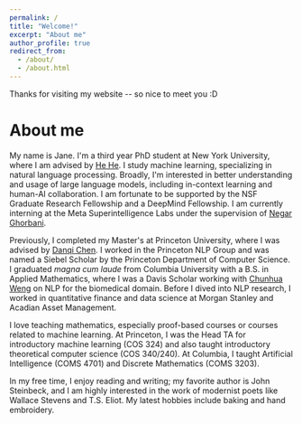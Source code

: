 ```yaml
---
permalink: /
title: "Welcome!"
excerpt: "About me"
author_profile: true
redirect_from: 
  - /about/
  - /about.html
---
```


Thanks for visiting my website -- so nice to meet you :D

About me
======

My name is Jane. I'm a third year PhD student at New York University, where I am advised by [He He](https://hhexiy.github.io/). I study machine learning, specializing in natural language processing. Broadly, I'm interested in better understanding and usage of large language models, including in-context learning and human-AI collaboration. I am fortunate to be supported by the NSF Graduate Research Fellowship and a DeepMind Fellowship. I am currently interning at the Meta Superintelligence Labs under the supervision of [Negar Ghorbani](https://negarq.github.io/).

Previously, I completed my Master's at Princeton University, where I was advised by [Danqi Chen](https://www.cs.princeton.edu/~danqic/). I worked in the Princeton NLP Group and was named a Siebel Scholar by the Princeton Department of Computer Science. I graduated _magna cum laude_ from Columbia University with a B.S. in Applied Mathematics, where I was a Davis Scholar working with [Chunhua Weng](https://people.dbmi.columbia.edu/~chw7007/) on NLP for the biomedical domain. Before I dived into NLP research, I worked in quantitative finance and data science at Morgan Stanley and Acadian Asset Management.

I love teaching mathematics, especially proof-based courses or courses related to machine learning. At Princeton, I was the Head TA for introductory machine learning (COS 324) and also taught introductory theoretical computer science (COS 340/240). At Columbia, I taught Artificial Intelligence (COMS 4701) and Discrete Mathematics (COMS 3203).

In my free time, I enjoy reading and writing; my favorite author is John Steinbeck, and I am highly interested in the work of modernist poets like Wallace Stevens and T.S. Eliot. My latest hobbies include baking and hand embroidery. 


